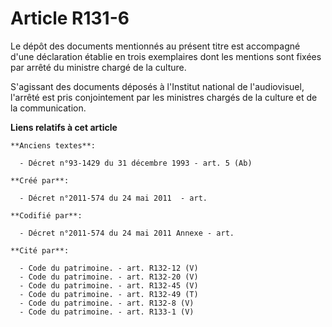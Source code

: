 # Article R131-6

Le dépôt des documents mentionnés au présent titre est accompagné d'une déclaration établie en trois exemplaires dont les
mentions sont fixées par arrêté du ministre chargé de la culture.

S'agissant des documents déposés à l'Institut national de l'audiovisuel, l'arrêté est pris conjointement par les ministres
chargés de la culture et de la communication.

**Liens relatifs à cet article**

	**Anciens textes**:

	  - Décret n°93-1429 du 31 décembre 1993 - art. 5 (Ab)

	**Créé par**:

	  - Décret n°2011-574 du 24 mai 2011  - art.

	**Codifié par**:

	  - Décret n°2011-574 du 24 mai 2011 Annexe - art.

	**Cité par**:

	  - Code du patrimoine. - art. R132-12 (V)
	  - Code du patrimoine. - art. R132-20 (V)
	  - Code du patrimoine. - art. R132-45 (V)
	  - Code du patrimoine. - art. R132-49 (T)
	  - Code du patrimoine. - art. R132-8 (V)
	  - Code du patrimoine. - art. R133-1 (V)
